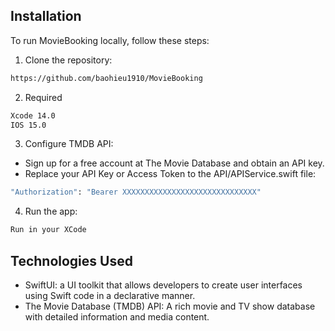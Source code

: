 
## Installation

To run MovieBooking locally, follow these steps:

1. Clone the repository:
```bash
https://github.com/baohieu1910/MovieBooking
```

2. Required
```bash
Xcode 14.0
IOS 15.0
```
3. Configure TMDB API:
- Sign up for a free account at The Movie Database and obtain an API key.
- Replace your API Key or Access Token to the API/APIService.swift file:
```bash
"Authorization": "Bearer XXXXXXXXXXXXXXXXXXXXXXXXXXXXXX"

```

4. Run the app:
```bash
Run in your XCode
```

## Technologies Used

- SwiftUI: a UI toolkit that allows developers to create user interfaces using Swift code in a declarative manner.
- The Movie Database (TMDB) API: A rich movie and TV show database with detailed information and media content.

